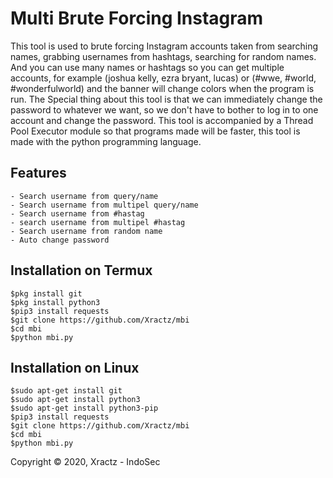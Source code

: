 # Multi Brute Forcing Instagram
This tool is used to brute forcing Instagram accounts taken from searching names, grabbing usernames from hashtags, searching for random names. And you can use many names or hashtags so you can get multiple accounts, for example (joshua kelly, ezra bryant, lucas) or (#wwe, #world, #wonderfulworld) and the banner will change colors when the program is run. The Special thing about this tool is that we can immediately change the password to whatever we want, so we don't have to bother to log in to one account and change the password. This tool is accompanied by a Thread Pool Executor module so that programs made will be faster, this tool is made with the python programming language.

## Features
```
- Search username from query/name
- Search username from multipel query/name
- Search username from #hastag
- search username from multipel #hastag
- Search username from random name
- Auto change password
```

## Installation on Termux
```
$pkg install git
$pkg install python3
$pip3 install requests
$git clone https://github.com/Xractz/mbi
$cd mbi
$python mbi.py
```


## Installation on Linux
```
$sudo apt-get install git
$sudo apt-get install python3
$sudo apt-get install python3-pip
$pip3 install requests
$git clone https://github.com/Xractz/mbi
$cd mbi
$python mbi.py
```

Copyright © 2020, Xractz - IndoSec
